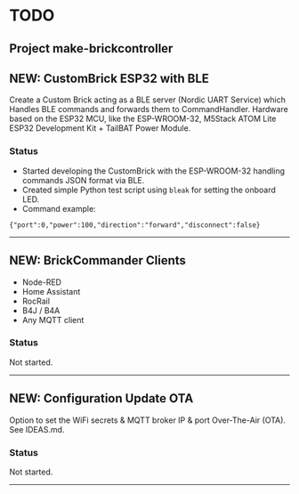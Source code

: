 # TODO

## Project make-brickcontroller

## NEW: CustomBrick ESP32 with BLE
Create a Custom Brick acting as a BLE server (Nordic UART Service) which Handles BLE commands and forwards them to CommandHandler.
Hardware based on the ESP32 MCU, like the ESP-WROOM-32, M5Stack ATOM Lite ESP32 Development Kit + TailBAT Power Module.
### Status
* Started developing the CustomBrick with the ESP-WROOM-32 handling commands JSON format via BLE.
* Created simple Python test script using `bleak` for setting the onboard LED.
* Command example:
```
{"port":0,"power":100,"direction":"forward","disconnect":false}
```
---

## NEW: BrickCommander Clients
- Node-RED
- Home Assistant
- RocRail
- B4J / B4A
- Any MQTT client
### Status
Not started.

---

## NEW: Configuration Update OTA
Option to set the WiFi secrets & MQTT broker IP & port Over-The-Air (OTA).
See IDEAS.md.
### Status
Not started.

---
